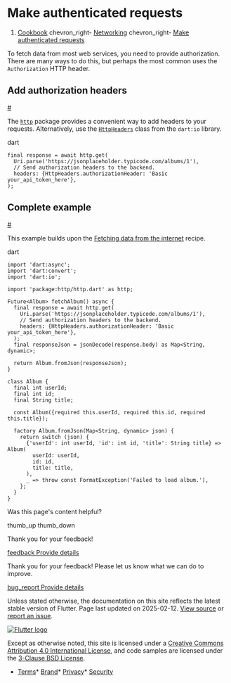 Make authenticated requests
===========================

1. [Cookbook](/cookbook) chevron\_right- [Networking](/cookbook/networking) chevron\_right- [Make authenticated requests](/cookbook/networking/authenticated-requests)

To fetch data from most web services, you need to provide authorization. There are many ways to do this, but perhaps the most common uses the `Authorization` HTTP header.

Add authorization headers
-------------------------

[#](#add-authorization-headers)

The [`http`](https://pub.dev/packages/http) package provides a convenient way to add headers to your requests. Alternatively, use the [`HttpHeaders`](https://api.dart.dev/dart-io/HttpHeaders-class.html) class from the `dart:io` library.

dart

```
final response = await http.get(
  Uri.parse('https://jsonplaceholder.typicode.com/albums/1'),
  // Send authorization headers to the backend.
  headers: {HttpHeaders.authorizationHeader: 'Basic your_api_token_here'},
);
```

Complete example
----------------

[#](#complete-example)

This example builds upon the [Fetching data from the internet](/cookbook/networking/fetch-data) recipe.

dart

```
import 'dart:async';
import 'dart:convert';
import 'dart:io';

import 'package:http/http.dart' as http;

Future<Album> fetchAlbum() async {
  final response = await http.get(
    Uri.parse('https://jsonplaceholder.typicode.com/albums/1'),
    // Send authorization headers to the backend.
    headers: {HttpHeaders.authorizationHeader: 'Basic your_api_token_here'},
  );
  final responseJson = jsonDecode(response.body) as Map<String, dynamic>;

  return Album.fromJson(responseJson);
}

class Album {
  final int userId;
  final int id;
  final String title;

  const Album({required this.userId, required this.id, required this.title});

  factory Album.fromJson(Map<String, dynamic> json) {
    return switch (json) {
      {'userId': int userId, 'id': int id, 'title': String title} => Album(
        userId: userId,
        id: id,
        title: title,
      ),
      _ => throw const FormatException('Failed to load album.'),
    };
  }
}
```

Was this page's content helpful?

thumb\_up thumb\_down

Thank you for your feedback!

 [feedback Provide details](https://github.com/flutter/website/issues/new?template=1_page_issue.yml&&page-url=https://docs.flutter.dev/cookbook/networking/authenticated-requests/&page-source=https://github.com/flutter/website/tree/main/src/content/cookbook/networking/authenticated-requests.md)

Thank you for your feedback! Please let us know what we can do to improve.

 [bug\_report Provide details](https://github.com/flutter/website/issues/new?template=1_page_issue.yml&&page-url=https://docs.flutter.dev/cookbook/networking/authenticated-requests/&page-source=https://github.com/flutter/website/tree/main/src/content/cookbook/networking/authenticated-requests.md)

Unless stated otherwise, the documentation on this site reflects the latest stable version of Flutter. Page last updated on 2025-02-12. [View source](https://github.com/flutter/website/tree/main/src/content/cookbook/networking/authenticated-requests.md) or [report an issue](https://github.com/flutter/website/issues/new?template=1_page_issue.yml&&page-url=https://docs.flutter.dev/cookbook/networking/authenticated-requests/&page-source=https://github.com/flutter/website/tree/main/src/content/cookbook/networking/authenticated-requests.md "Report an issue with this page").

[![Flutter logo](/assets/images/branding/flutter/logo+text/horizontal/white.svg)](https://flutter.dev)

Except as otherwise noted, this site is licensed under a [Creative Commons Attribution 4.0 International License](https://creativecommons.org/licenses/by/4.0/), and code samples are licensed under the [3-Clause BSD License](https://opensource.org/licenses/BSD-3-Clause).

* [Terms](/tos "Terms of use")* [Brand](/brand "Brand usage guidelines")* [Privacy](https://policies.google.com/privacy "Privacy policy")* [Security](/security "Security philosophy and practices")

   